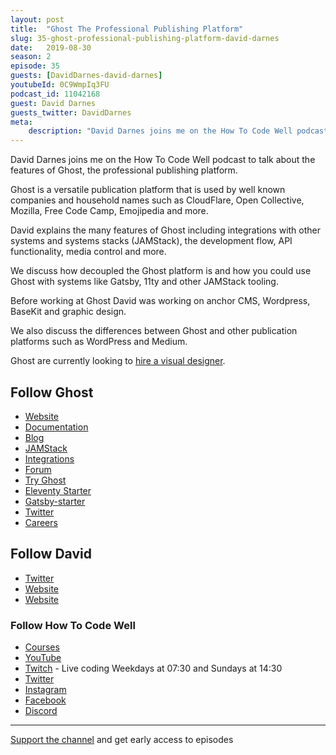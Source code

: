 ```yaml
---
layout: post
title:  "Ghost The Professional Publishing Platform"
slug: 35-ghost-professional-publishing-platform-david-darnes
date:   2019-08-30
season: 2
episode: 35
guests: [DavidDarnes-david-darnes]
youtubeId: 0C9WmpIq3FU
podcast_id: 11042168
guest: David Darnes
guests_twitter: DavidDarnes
meta:
    description: "David Darnes joins me on the How To Code Well podcast to talk about Ghost the professional publishing platform"
---
```


David Darnes joins me on the How To Code Well podcast to talk about the features of Ghost, the professional publishing platform.

Ghost is a versatile publication platform that is used by well known companies and household names such as CloudFlare, Open Collective, Mozilla, Free Code Camp, Emojipedia and more.

David explains the many features of Ghost including integrations with other systems and systems stacks (JAMStack), the development flow, API functionality, media control and more.

We discuss how decoupled the Ghost platform is and how you could use Ghost with systems like Gatsby, 11ty and other JAMStack tooling.

Before working at Ghost David was working on anchor CMS, Wordpress, BaseKit and graphic design. 

We also discuss the differences between Ghost and other publication platforms such as WordPress and Medium.

Ghost are currently looking to [hire a visual designer](https://careers.ghost.org/visual-designer/en). 

## Follow Ghost

- [Website](https://ghost.org) 
- [Documentation](https://ghost.org/docs/) 
- [Blog](https://ghost.org/blog/)
- [JAMStack](https://ghost.org/blog/jamstack/) 
- [Integrations](https://ghost.org/integrations/) 
- [Forum](https://forum.ghost.org) 
- [Try Ghost](https://github.com/TryGhost/Ghost) 
- [Eleventy Starter](https://github.com/TryGhost/eleventy-starter-ghost) 
- [Gatsby-starter](https://github.com/TryGhost/gatsby-starter-ghost) 
- [Twitter](https://twitter.com/Ghost) 
- [Careers](https://careers.ghost.org) 

## Follow David

- [Twitter](https://twitter.com/DavidDarnes) 
- [Website](https://darn.es) 
- [Website](https://david.darn.es)

### Follow How To Code Well
- [Courses](http://howtocodewell.net)
- [YouTube](http://youtube.com/howtocodewell)
- [Twitch](http://twitch.tv/howtocodewell) - Live coding Weekdays at 07:30 and Sundays at 14:30
- [Twitter](https://twitter.com/howtocodewell)
- [Instagram](http://instagram.com/howtocodewell/)
- [Facebook](http://facebook.com/howtocodewell/)
- [Discord](http://howtocodewell.net/discord)

-------------------------------

[Support the channel](https://www.patreon.com/howToCodeWell) and get early access to episodes
